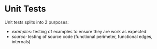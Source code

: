 Unit Tests
==========

Unit tests splits into 2 purposes:

- *examples:* testing of examples to ensure they are work as expected
- *source:* testing of source code (functional perimeter, functional edges, internals)
